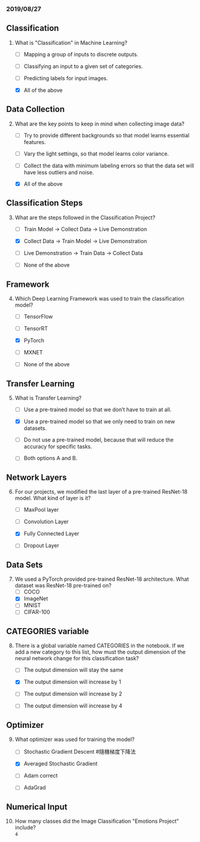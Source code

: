### 2019/08/27

## Classification 
1. What is "Classification" in Machine Learning?
   - [ ] Mapping a group of inputs to discrete outputs.
   - [ ] Classifying an input to a given set of categories.
   - [ ] Predicting labels for input images.
   - [x] All of the above
   
   
## Data Collection 
2. What are the key points to keep in mind when collecting image data?
   - [ ] Try to provide different backgrounds so that model learns essential features.
   - [ ] Vary the light settings, so that model learns color variance.
   - [ ] Collect the data with minimum labeling errors so that the data set will have less outliers and noise.
   - [x] All of the above



## Classification Steps 
3. What are the steps followed in the Classification Project?
   - [ ] Train Model -> Collect Data -> Live Demonstration
   - [x] Collect Data -> Train Model -> Live Demonstration
   - [ ] Live Demonstration -> Train Data -> Collect Data
   - [ ] None of the above 
      

## Framework
4. Which Deep Learning Framework was used to train the classification model?
   - [ ] TensorFlow
   - [ ] TensorRT   
   - [x] PyTorch
   - [ ] MXNET
   - [ ] None of the above 
    
    
## Transfer Learning 
5. What is Transfer Learning?
   - [ ] Use a pre-trained model so that we don’t have to train at all.
   - [x] Use a pre-trained model so that we only need to train on new datasets.
   - [ ] Do not use a pre-trained model, because that will reduce the accuracy for specific tasks.
   - [ ] Both options A and B.


## Network Layers
6. For our projects, we modified the last layer of a pre-trained ResNet-18 model. What kind of layer is it?
   - [ ] MaxPool layer
   - [ ] Convolution Layer
   - [x] Fully Connected Layer
   - [ ] Dropout Layer 
      
      
## Data Sets
7. We used a PyTorch provided pre-trained ResNet-18 architecture. What dataset was ResNet-18 pre-trained on?
   - [ ] COCO
   - [x] ImageNet
   - [ ] MNIST
   - [ ] CIFAR-100 
      
## CATEGORIES variable 
8. There is a global variable named CATEGORIES in the notebook. If we add a new category to this list, 
     how must the output dimension of the neural network change for this classification task?
   - [ ] The output dimension will stay the same
   - [x] The output dimension will increase by 1
   - [ ] The output dimension will increase by 2
   - [ ] The output dimension will increase by 4 
 
 
## Optimizer 
9. What optimizer was used for training the model?
   - [ ] Stochastic Gradient Descent   #隨機梯度下降法
   - [x] Averaged Stochastic Gradient  
   - [ ] Adam correct
   - [ ] AdaGrad 
 
 
## Numerical Input 
10. How many classes did the Image Classification "Emotions Project" include?  
   `4`


      
      
 
 
 
      
